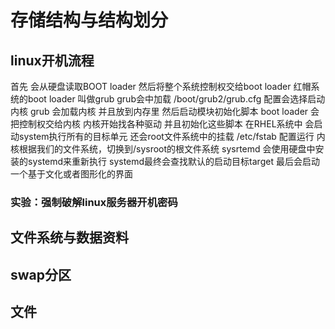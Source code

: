 <div style='display: none'>
  Date: 2022-01-16 15:23:13
  LastEditors: gyg
  LastEditTime: 2022-01-16 16:42:15
  FilePath: \test\1_16@存储结构与磁盘划分.mm.md
</div>

# 存储结构与结构划分

## 

## linux开机流程

首先 会从硬盘读取BOOT loader 然后将整个系统控制权交给boot loader
红帽系统的boot loader 叫做grub
grub会中加载 /boot/grub2/grub.cfg 配置会选择启动内核
grub 会加载内核 并且放到内存里 然后启动模块初始化脚本
boot loader 会把控制权交给内核 内核开始找各种驱动 并且初始化这些脚本
在RHEL系统中 会启动system执行所有的目标单元
还会root文件系统中的挂载 /etc/fstab 配置运行
内核根据我们的文件系统，切换到/sysroot的根文件系统
sysrtemd 会使用硬盘中安装的systemd来重新执行
systemd最终会查找默认的启动目标target 最后会启动一个基于文化或者图形化的界面

### 实验：强制破解linux服务器开机密码

## 文件系统与数据资料

## swap分区

## 文件